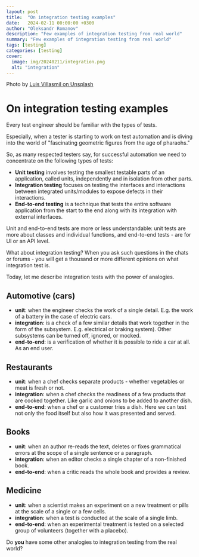 ```yaml
---
layout: post
title:  "On integration testing examples"
date:   2024-02-11 00:00:00 +0300
author: "Oleksandr Romanov"
description: "Few examples of integration testing from real world"
summary: "Few examples of integration testing from real world"
tags: [testing]
categories: [testing]
cover:
  image: img/20240211/integration.png
  alt: "integration"
---
```


Photo by [Luis Villasmil on Unsplash](https://unsplash.com/@villxsmil?utm_content=creditCopyText&utm_medium=referral&utm_source=unsplash)

# On integration testing examples  
  
Every test engineer should be familiar with the types of tests.  

Especially, when a tester is starting to work on test automation and is diving into the world of "fascinating geometric figures from the age of pharaohs."  
  
So, as many respected testers say, for successful automation we need to concentrate on the following types of tests:  
- **Unit testing** involves testing the smallest testable parts of an application, called units, independently and in isolation from other parts.  
- **Integration testing** focuses on testing the interfaces and interactions between integrated units/modules to expose defects in their interactions.  
- **End-to-end testing** is a technique that tests the entire software application from the start to the end along with its integration with external interfaces.  
  
Unit and end-to-end tests are more or less understandable: unit tests are more about classes and individual functions, and end-to-end tests - are for UI or an API level.  

What about integration testing? When you ask such questions in the chats or forums - you will get a thousand or more different opinions on what integration test is.  
  
Today, let me describe integration tests with the power of analogies.  
  
## Automotive (cars)
- **unit**: when the engineer checks the work of a single detail. E.g. the work of a battery in the case of electric cars.  
- **integration**: is a check of a few similar details that work together in the form of the subsystem. E.g. electrical or braking system). Other subsystems can be turned off, ignored, or mocked.  
- **end-to-end**: is a verification of whether it is possible to ride a car at all. As an end user.  
  
## Restaurants  
- **unit**: when a chef checks separate products - whether vegetables or meat is fresh or not.  
- **integration**: when a chef checks the readiness of a few products that are cooked together. Like garlic and onions to be added to another dish.  
- **end-to-end**: when a chef or a customer tries a dish. Here we can test not only the food itself but also how it was presented and served.  
  
## Books  
- **unit**: when an author re-reads the text, deletes or fixes grammatical errors at the scope of a single sentence or a paragraph.  
- **integration**: when an editor checks a single chapter of a non-finished book.  
- **end-to-end**: when a critic reads the whole book and provides a review.  
  
## Medicine  
- **unit**: when a scientist makes an experiment on a new treatment or pills at the scale of a single or a few cells.  
- **integration**: when a test is conducted at the scale of a single limb.  
- **end-to-end**: when an experimental treatment is tested on a selected group of volunteers (together with a placebo).  
  

Do **you** have some other analogies to integration testing from the real world?